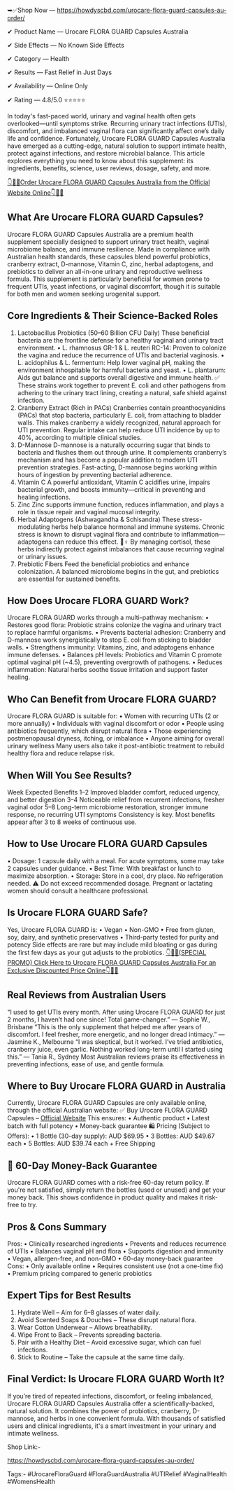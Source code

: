➥✅Shop Now — https://howdyscbd.com/urocare-flora-guard-capsules-au-order/ 

✔ Product Name — Urocare FLORA GUARD Capsules Australia

✔ Side Effects — No Known Side Effects

✔ Category — Health

✔ Results — Fast Relief in Just Days

✔ Availability — Online Only

✔ Rating — 4.8/5.0 ⭐⭐⭐⭐⭐

In today's fast-paced world, urinary and vaginal health often gets overlooked—until symptoms strike. Recurring urinary tract infections (UTIs), discomfort, and imbalanced vaginal flora can significantly affect one’s daily life and confidence. Fortunately, Urocare FLORA GUARD Capsules Australia have emerged as a cutting-edge, natural solution to support intimate health, protect against infections, and restore microbial balance. This article explores everything you need to know about this supplement: its ingredients, benefits, science, user reviews, dosage, safety, and more.

[👇🥳😍Order Urocare FLORA GUARD Capsules Australia from the Official Website Online👇🥳😍](https://howdyscbd.com/urocare-flora-guard-capsules-au-order/ )


 ## What Are Urocare FLORA GUARD Capsules?
Urocare FLORA GUARD Capsules Australia are a premium health supplement specially designed to support urinary tract health, vaginal microbiome balance, and immune resilience. Made in compliance with Australian health standards, these capsules blend powerful probiotics, cranberry extract, D-mannose, Vitamin C, zinc, herbal adaptogens, and prebiotics to deliver an all-in-one urinary and reproductive wellness formula.
This supplement is particularly beneficial for women prone to frequent UTIs, yeast infections, or vaginal discomfort, though it is suitable for both men and women seeking urogenital support.


 ## Core Ingredients & Their Science-Backed Roles
1. Lactobacillus Probiotics (50–60 Billion CFU Daily)
These beneficial bacteria are the frontline defense for a healthy vaginal and urinary tract environment.
•	L. rhamnosus GR-1 & L. reuteri RC-14: Proven to colonize the vagina and reduce the recurrence of UTIs and bacterial vaginosis.
•	L. acidophilus & L. fermentum: Help lower vaginal pH, making the environment inhospitable for harmful bacteria and yeast.
•	L. plantarum: Aids gut balance and supports overall digestive and immune health.
✅ These strains work together to prevent E. coli and other pathogens from adhering to the urinary tract lining, creating a natural, safe shield against infection.
2. Cranberry Extract (Rich in PACs)
Cranberries contain proanthocyanidins (PACs) that stop bacteria, particularly E. coli, from attaching to bladder walls. This makes cranberry a widely recognized, natural approach for UTI prevention.
 Regular intake can help reduce UTI incidence by up to 40%, according to multiple clinical studies.
3. D-Mannose
D-mannose is a naturally occurring sugar that binds to bacteria and flushes them out through urine. It complements cranberry’s mechanism and has become a popular addition to modern UTI prevention strategies.
 Fast-acting, D-mannose begins working within hours of ingestion by preventing bacterial adherence.
4. Vitamin C
A powerful antioxidant, Vitamin C acidifies urine, impairs bacterial growth, and boosts immunity—critical in preventing and healing infections.
5. Zinc
Zinc supports immune function, reduces inflammation, and plays a role in tissue repair and vaginal mucosal integrity.
6. Herbal Adaptogens (Ashwagandha & Schisandra)
These stress-modulating herbs help balance hormonal and immune systems. Chronic stress is known to disrupt vaginal flora and contribute to inflammation—adaptogens can reduce this effect.
🧘♀️ By managing cortisol, these herbs indirectly protect against imbalances that cause recurring vaginal or urinary issues.
7. Prebiotic Fibers
Feed the beneficial probiotics and enhance colonization. A balanced microbiome begins in the gut, and prebiotics are essential for sustained benefits.


 ## How Does Urocare FLORA GUARD Work?
Urocare FLORA GUARD works through a multi-pathway mechanism:
•	Restores good flora: Probiotic strains colonize the vagina and urinary tract to replace harmful organisms.
•	Prevents bacterial adhesion: Cranberry and D-mannose work synergistically to stop E. coli from sticking to bladder walls.
•	Strengthens immunity: Vitamins, zinc, and adaptogens enhance immune defenses.
•	Balances pH levels: Probiotics and Vitamin C promote optimal vaginal pH (~4.5), preventing overgrowth of pathogens.
•	Reduces inflammation: Natural herbs soothe tissue irritation and support faster healing.


 ## Who Can Benefit from Urocare FLORA GUARD?
Urocare FLORA GUARD is suitable for:
•	Women with recurring UTIs (2 or more annually)
•	Individuals with vaginal discomfort or odor
•	People using antibiotics frequently, which disrupt natural flora
•	Those experiencing postmenopausal dryness, itching, or imbalance
•	Anyone aiming for overall urinary wellness
 Many users also take it post-antibiotic treatment to rebuild healthy flora and reduce relapse risk.


 ## When Will You See Results?
Week	Expected Benefits
1–2	Improved bladder comfort, reduced urgency, and better digestion
3–4	Noticeable relief from recurrent infections, fresher vaginal odor
5–8	Long-term microbiome restoration, stronger immune response, no recurring UTI symptoms
Consistency is key. Most benefits appear after 3 to 8 weeks of continuous use.


 ## How to Use Urocare FLORA GUARD Capsules
•	Dosage: 1 capsule daily with a meal. For acute symptoms, some may take 2 capsules under guidance.
•	Best Time: With breakfast or lunch to maximize absorption.
•	Storage: Store in a cool, dry place. No refrigeration needed.
⚠️ Do not exceed recommended dosage. Pregnant or lactating women should consult a healthcare professional.


 ## Is Urocare FLORA GUARD Safe?
Yes, Urocare FLORA GUARD is:
•	Vegan
•	Non-GMO
•	Free from gluten, soy, dairy, and synthetic preservatives
•	Third-party tested for purity and potency
Side effects are rare but may include mild bloating or gas during the first few days as your gut adjusts to the probiotics.
[👇🥳😍(SPECIAL PROMO) Click Here to Urocare FLORA GUARD Capsules Australia For an Exclusive Discounted Price Online👇🥳😍](https://howdyscbd.com/urocare-flora-guard-capsules-au-order/ )


 ## Real Reviews from Australian Users
“I used to get UTIs every month. After using Urocare FLORA GUARD for just 2 months, I haven’t had one since! Total game-changer.”
— Sophie W., Brisbane
“This is the only supplement that helped me after years of discomfort. I feel fresher, more energetic, and no longer dread intimacy.”
— Jasmine K., Melbourne
“I was skeptical, but it worked. I’ve tried antibiotics, cranberry juice, even garlic. Nothing worked long-term until I started using this.”
— Tania R., Sydney
Most Australian reviews praise its effectiveness in preventing infections, ease of use, and gentle formula.


 ## Where to Buy Urocare FLORA GUARD in Australia
Currently, Urocare FLORA GUARD Capsules are only available online, through the official Australian website:
✅ Buy Urocare FLORA GUARD Capsules – [Official Website](https://howdyscbd.com/urocare-flora-guard-capsules-au-order/ )
This ensures:
•	Authentic product
•	Latest batch with full potency
•	Money-back guarantee
🛍️ Pricing (Subject to Offers):
•	1 Bottle (30-day supply): AUD $69.95
•	3 Bottles: AUD $49.67 each
•	5 Bottles: AUD $39.74 each + Free Shipping


## 💯 60-Day Money-Back Guarantee
Urocare FLORA GUARD comes with a risk-free 60-day return policy. If you're not satisfied, simply return the bottles (used or unused) and get your money back.
This shows confidence in product quality and makes it risk-free to try.


 ## Pros & Cons Summary
Pros:
•	Clinically researched ingredients
•	Prevents and reduces recurrence of UTIs
•	Balances vaginal pH and flora
•	Supports digestion and immunity
•	Vegan, allergen-free, and non-GMO
•	60-day money-back guarantee
Cons:
•	Only available online
•	Requires consistent use (not a one-time fix)
•	Premium pricing compared to generic probiotics


 ## Expert Tips for Best Results
1.	Hydrate Well – Aim for 6–8 glasses of water daily.
2.	Avoid Scented Soaps & Douches – These disrupt natural flora.
3.	Wear Cotton Underwear – Allows breathability.
4.	Wipe Front to Back – Prevents spreading bacteria.
5.	Pair with a Healthy Diet – Avoid excessive sugar, which can fuel infections.
6.	Stick to Routine – Take the capsule at the same time daily.


 ## Final Verdict: Is Urocare FLORA GUARD Worth It?
If you’re tired of repeated infections, discomfort, or feeling imbalanced, Urocare FLORA GUARD Capsules Australia offer a scientifically-backed, natural solution. It combines the power of probiotics, cranberry, D-mannose, and herbs in one convenient formula. With thousands of satisfied users and clinical ingredients, it's a smart investment in your urinary and intimate wellness.


Shop Link:-

https://howdyscbd.com/urocare-flora-guard-capsules-au-order/ 

 

Tags:-
#UrocareFloraGuard
#FloraGuardAustralia
#UTIRelief
#VaginalHealth
#WomensHealth
